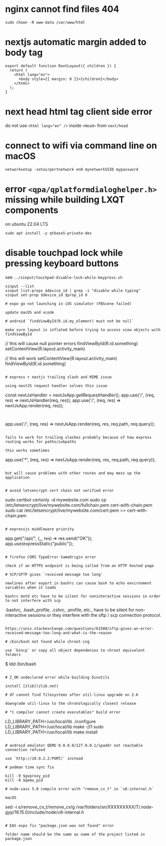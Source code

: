 # nginx cannot find files 404

```
sudo chown -R www-data /var/www/html
```

# nextjs automatic margin added to body tag

```
export default function RootLayout({ children }) {
  return (
    <html lang="en">
      <body style={{ margin: 0 }}>{children}</body>
    </html>
  );
}
```
# next head html tag client side error

do not use `<html lang="en" />` inside `<Head>` from `next/head`

# connect to wifi via command line on macOS

```
networksetup -setairportnetwork en0 mynetworkSSID mypassword
```

# error `<qpa/qplatformdialoghelper.h>` missing while building LXQT components

on ubuntu 22.04 LTS

`sudo apt install -y qtbase5-private-dev`

# disable touchpad lock while pressing keyboard buttons

see `../xinput/touchpad-disable-lock-while-keypress.sh`

```
xinput --list
xinput list-props $device_id | grep -i "disable while typing"
xinput set-prop $device_id $prop_id 0

# expo go not launching in iOS simulator (FBScene failed)

update macOS and xcode

# android `findViewById(R.id.my_element) must not be null`

make sure layout is inflated before trying to access view objects with findViewById

```
// this will cause null pointer errors
findViewById(R.id.something) 
setContentView(R.layout.activity_main)

// this will work
setContentView(R.layout.activity_main)
findViewById(R.id.something)
```

# express + nextjs trailing slash and MIME issue

using nextJS request handler solves this issue

```
const nextJsHandler = nextJsApp.getRequestHandler();
app.use('/', (req, res) => nextJsHandler(req, res));
app.use('/', (req, res) => nextJsApp.render(req, res));
```


```
app.use('/', (req, res) => nextJsApp.render(req, res, req.path, req.query));
```

fails to work for trailing slashes probably because of how express routing works for paths/subpaths

this works sometimes

```
app.use('*', (req, res) => nextJsApp.render(req, res, req.path, req.query));
```

but will cause problems with other routes and may mess up the application


# avoid letsencrypt cert chain not verified error

```
sudo certbot certonly -d mywebsite.com
sudo cp /etc/letsencrypt/live/mywebsite.com/fullchain.pem cert-with-chain.pem
sudo cat /etc/letsencrypt/live/mywebsite.com/cert.pem >> cert-with-chain.pem
```

# expressjs middleware priority

```
app.get("/api/", (_, res) => res.send("OK"));
app.use(expressStatic("public"));
```

# firefox CORS TypeError SameOrigin error

check if an HTTPS endpoint is being called from an HTTP hosted page

# SCP/SFTP gives `received message too long`

newlines after export in bashrc can cause bash to echo environment variables when it loads

bashrc motd etc have to be silent for noninteractive sessions in order to not interfere with scp

```
.bashrc, .bash_profile, .cshrc, .profile, etc., have to be silent for non-interactive sessions or they interfere with the sftp / scp connection protocol. 
```

https://unix.stackexchange.com/questions/61580/sftp-gives-an-error-received-message-too-long-and-what-is-the-reason

# /bin/bash not found while chroot-ing

use `bincp` or copy all object dependenies to chroot equivalent folders

```
$ ldd /bin/bash
```

# Z_OK undeclared error while building binutils

install [zlib](zlib.net)

# df cannot find filesystems after util-linux upgrade on 2.6

downgrade util-linux to the chronologically closest release

# "C compiler cannot create executables" build error

```
LD_LIBRARY_PATH=/usr/local/lib ./configure
LD_LIBRARY_PATH=/usr/local/lib make -j11
sudo LD_LIBRARY_PATH=/usr/local/lib make install
```

# android emulator QEMU 0.0.0.0/127.0.0.1/ipaddr not reachable connection refused

use `http://10.0.2.2:PORT/` instead

# podman time sync fix

kill -9 $gvproxy_pid
kill -9 $qemu_pid

# node-sass 5.0 compile error with "remove_cv_t" in `v8-internal.h`

macOS

```
sed -i s/remove_cv_t/remove_cv/g /var/folders/sn/XXXXXXXXX/T/.node-gyp/16.15.0/include/node/v8-internal.h
```

# EAS expo fix "package.json was not found" error

folder name should be the same as name of the project listed in package.json
